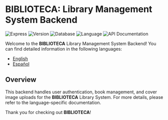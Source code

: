 # BIBLIOTECA: Library Management System Backend
![Express](https://img.shields.io/badge/Framework-Express-blue)
![Version](https://img.shields.io/badge/version-1.0.0-green)
![Database](https://img.shields.io/badge/Database-MySQL-orange)
![Language](https://img.shields.io/badge/Language-TypeScript-blue)
![API Documentation](https://img.shields.io/badge/API%20Docs-Swagger-green)

Welcome to the **BIBLIOTECA** Library Management System Backend! You can find detailed information in the following languages:

- [English](docs/README.en.md)
- [Español](docs/README.es.md)

## Overview

This backend handles user authentication, book management, and cover image uploads for the **BIBLIOTECA** Library System. For more details, please refer to the language-specific documentation.

Thank you for checking out **BIBLIOTECA**!